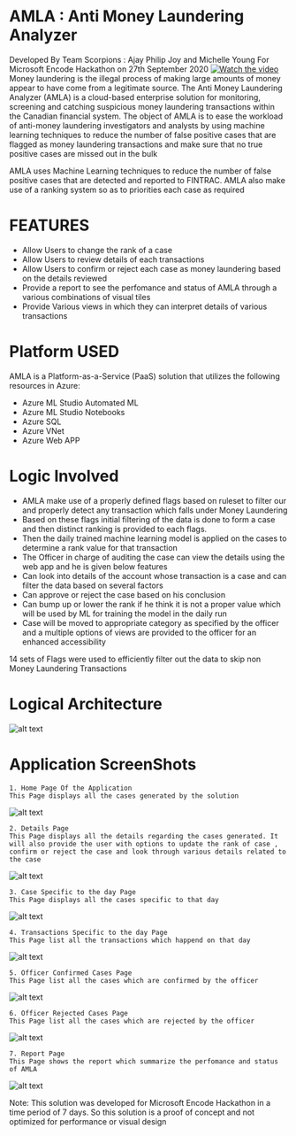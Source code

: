 # AMLA : Anti Money Laundering Analyzer

Developed By Team Scorpions : Ajay Philip Joy and Michelle Young For Microsoft Encode Hackathon on 27th September 2020
[![Watch the video](https://github.com/aj1250/AMLA/blob/master/pictures/Amla.PNG?raw=true)](https://youtu.be/_z03YI1Wvpw)
Money laundering is the illegal process of making large amounts of money appear to have come from a legitimate source.
The Anti Money Laundering Analyzer (AMLA) is a cloud-based enterprise solution for monitoring, screening and catching suspicious money laundering transactions within the Canadian financial system.
The object of AMLA is to ease the workload of anti-money laundering investigators and analysts by using machine learning techniques to reduce the number of false positive cases that are flagged as money laundering transactions and make sure that no true positive cases are missed out in the bulk


AMLA uses Machine Learning techniques to reduce the number of false positive cases that are detected and reported to FINTRAC.
AMLA also make use of a ranking system so as to priorities each case as required

# FEATURES
  - Allow Users to change the rank of a case
  - Allow Users to review details of each transactions
  - Allow Users to confirm or reject each case as money laundering based on the details reviewed
  - Provide a report to see the perfomance and status of AMLA through a various combinations of visual tiles
  - Provide Various views in which  they can interpret details of various transactions


# Platform USED
  AMLA is a Platform-as-a-Service (PaaS) solution that utilizes the following resources in Azure:
- Azure ML Studio Automated ML
- Azure ML Studio Notebooks
- Azure SQL
- Azure VNet
 - Azure Web APP

# Logic Involved
- AMLA make use of a properly defined flags based on ruleset to filter our and properly detect any transaction which falls under Money Laundering 
- Based on these flags initial filtering of the data is done to form a case and then distinct ranking is provided to each flags.
- Then the daily trained machine learning model is applied on the cases to determine a rank value for that transaction
- The Officer in charge of auditing the case can view the details using the web app and he is given below features
- Can look into details of the account whose transaction is a case and can filter the data based on several factors
- Can approve or reject the case based on his conclusion
- Can bump up or lower the rank if he think it is not a proper value which will be used by ML for training the model in the daily run
- Case will be moved to appropriate category as specified by the officer and a multiple options of views are provided to the officer for an enhanced accessibility

14 sets of Flags were used to efficiently filter out the data to skip non Money Laundering Transactions

# Logical Architecture
![alt text](https://github.com/aj1250/AMLA/blob/master/pictures/Logical%20Architectur.png?raw=true)

# Application ScreenShots
    1. Home Page Of the Application
    This Page displays all the cases generated by the solution
![alt text](https://github.com/aj1250/AMLA/blob/master/pictures/home.png?raw=true)

    2. Details Page
    This Page displays all the details regarding the cases generated. It will also provide the user with options to update the rank of case , confirm or reject the case and look through various details related to the case
![alt text](https://github.com/aj1250/AMLA/blob/master/pictures/details.png?raw=true)

    3. Case Specific to the day Page
    This Page displays all the cases specific to that day
![alt text](https://github.com/aj1250/AMLA/blob/master/pictures/dayspecificcase.png?raw=true)

    4. Transactions Specific to the day Page
    This Page list all the transactions which happend on that day
![alt text](https://github.com/aj1250/AMLA/blob/master/pictures/dayspecifictrans.png?raw=true)

    5. Officer Confirmed Cases Page
    This Page list all the cases which are confirmed by the officer
![alt text](https://github.com/aj1250/AMLA/blob/master/pictures/officerconfirmedcases.png?raw=true)

    6. Officer Rejected Cases Page
    This Page list all the cases which are rejected by the officer
![alt text](https://github.com/aj1250/AMLA/blob/master/pictures/officerrejected.png?raw=true)

    7. Report Page
    This Page shows the report which summarize the perfomance and status of AMLA
![alt text](https://github.com/aj1250/AMLA/blob/master/pictures/report.png?raw=true)


Note: This solution was developed for Microsoft Encode Hackathon in a time period of 7 days. So this solution is a proof of concept and not optimized for performance or visual design

